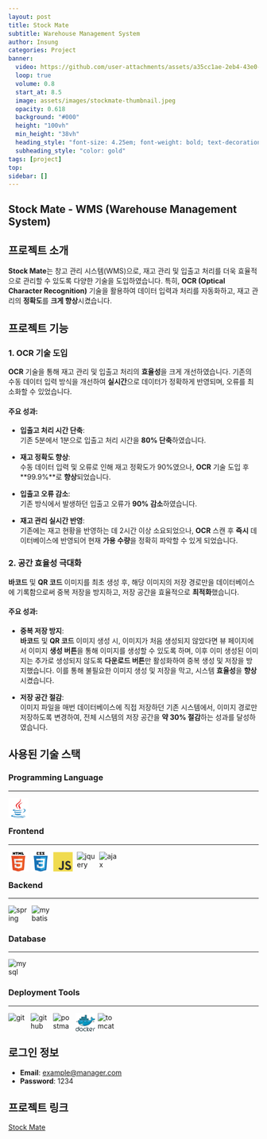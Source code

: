 ```yaml
---
layout: post
title: Stock Mate
subtitle: Warehouse Management System
author: Insung
categories: Project
banner:
  video: https://github.com/user-attachments/assets/a35cc1ae-2eb4-43e0-89c6-f0daba9a7e5d
  loop: true
  volume: 0.8
  start_at: 8.5
  image: assets/images/stockmate-thumbnail.jpeg
  opacity: 0.618
  background: "#000"
  height: "100vh"
  min_height: "38vh"
  heading_style: "font-size: 4.25em; font-weight: bold; text-decoration: underline"
  subheading_style: "color: gold"
tags: [project]
top:
sidebar: []
---
```


## Stock Mate - WMS (Warehouse Management System)

## 프로젝트 소개

**Stock Mate**는 창고 관리 시스템(WMS)으로, 재고 관리 및 입출고 처리를 더욱 효율적으로 관리할 수 있도록 다양한 기술을 도입하였습니다. 특히, **OCR (Optical Character Recognition)** 기술을 활용하여 데이터 입력과 처리를 자동화하고, 재고 관리의 **정확도**를 **크게 향상**시켰습니다.

## 프로젝트 기능

### 1. **OCR 기술 도입**
**OCR** 기술을 통해 재고 관리 및 입출고 처리의 **효율성**을 크게 개선하였습니다. 기존의 수동 데이터 입력 방식을 개선하여 **실시간**으로 데이터가 정확하게 반영되며, 오류를 최소화할 수 있었습니다.

#### 주요 성과:
- **입출고 처리 시간 단축**:  
  기존 5분에서 1분으로 입출고 처리 시간을 **80% 단축**하였습니다.
  
- **재고 정확도 향상**:  
  수동 데이터 입력 및 오류로 인해 재고 정확도가 90%였으나, **OCR** 기술 도입 후 **99.9%**로 **향상**되었습니다.
  
- **입출고 오류 감소**:  
  기존 방식에서 발생하던 입출고 오류가 **90% 감소**하였습니다.

- **재고 관리 실시간 반영**:  
  기존에는 재고 현황을 반영하는 데 2시간 이상 소요되었으나, **OCR** 스캔 후 **즉시** 데이터베이스에 반영되어 현재 **가용 수량**을 정확히 파악할 수 있게 되었습니다.

### 2. **공간 효율성 극대화**

**바코드** 및 **QR 코드** 이미지를 최초 생성 후, 해당 이미지의 저장 경로만을 데이터베이스에 기록함으로써 중복 저장을 방지하고, 저장 공간을 효율적으로 **최적화**했습니다.

#### 주요 성과:

- **중복 저장 방지**:  
  **바코드** 및 **QR 코드** 이미지 생성 시, 이미지가 처음 생성되지 않았다면 뷰 페이지에서 이미지 **생성 버튼**을 통해 이미지를 생성할 수 있도록 하며, 이후 이미 생성된 이미지는 추가로 생성되지 않도록 **다운로드 버튼**만 활성화하여 중복 생성 및 저장을 방지했습니다. 이를 통해 불필요한 이미지 생성 및 저장을 막고, 시스템 **효율성**을 **향상**시켰습니다.

- **저장 공간 절감**:  
  이미지 파일을 매번 데이터베이스에 직접 저장하던 기존 시스템에서, 이미지 경로만 저장하도록 변경하여, 전체 시스템의 저장 공간을  **약 30% 절감**하는 성과를 달성하였습니다.


## 사용된 기술 스택

### Programming Language

---
<a href="https://www.java.com" target="_blank" rel="noreferrer">
  <img style="float:left; margin-right:5px;" src="https://raw.githubusercontent.com/devicons/devicon/master/icons/java/java-original.svg" alt="java" width="40" height="40"/>
</a><br><br>

### Frontend

---
<a href="https://www.w3.org/html/" target="_blank" rel="noreferrer"> 
  <img style="float:left; margin-right:5px;" src="https://raw.githubusercontent.com/devicons/devicon/master/icons/html5/html5-original-wordmark.svg" alt="html5" width="40" height="40"/>
</a>
<a href="https://www.w3schools.com/css/" target="_blank" rel="noreferrer"> 
  <img style="float:left; margin-right:5px;" src="https://raw.githubusercontent.com/devicons/devicon/master/icons/css3/css3-original-wordmark.svg" alt="css3" width="40" height="40"/>
</a> 
<a href="https://developer.mozilla.org/en-US/docs/Web/JavaScript" target="_blank" rel="noreferrer"> 
  <img style="float:left; margin-right:8px;" src="https://raw.githubusercontent.com/devicons/devicon/master/icons/javascript/javascript-original.svg" alt="javascript" width="40" height="40"/>
</a>
<a href="https://jquery.com/" target="_blank" rel="noreferrer">
  <img style="float:left; margin-right:5px;" src="https://img1.daumcdn.net/thumb/R1280x0/?scode=mtistory2&amp;fname=https%3A%2F%2Fblog.kakaocdn.net%2Fdn%2FF0Hil%2FbtsDqQe9Gh9%2FgEqI1NbhRoCPSWh4v4Vprk%2Fimg.png" alt="jquery" width="40" height="40"/>
</a>
<a href="https://www.w3schools.com/xml/ajax_intro.asp" target="_blank" rel="noreferrer">
  <img style="float:left; margin-right:5px;" src="https://img1.daumcdn.net/thumb/R1280x0/?scode=mtistory2&amp;fname=https%3A%2F%2Fblog.kakaocdn.net%2Fdn%2Fd0BpMb%2FbtsDxNgClLV%2FHWQNqIZDFIFVhaiEGk3o1k%2Fimg.png" alt="ajax" width="40" height="40"/>
</a><br><br>

### Backend

---
<a href="https://spring.io/" target="_blank" rel="noreferrer"> 
  <img style="float:left; margin-right:7px;" src="https://www.vectorlogo.zone/logos/springio/springio-icon.svg" alt="spring" width="40" height="40"/>
</a>
<a href="https://blog.mybatis.org" target="_blank" rel="noreferrer">
  <img style="float:left; margin-right:5px;" src="https://img1.daumcdn.net/thumb/R1280x0/?scode=mtistory2&amp;fname=https%3A%2F%2Fblog.kakaocdn.net%2Fdn%2FdeIusJ%2FbtsDrFc1hLD%2FYkTAFHVyXRKm9GiTlvSwzk%2Fimg.png" alt="mybatis" width="40" height="40">
</a><br><br>

### Database

---
<a href="https://www.mysql.com/" target="_blank" rel="noreferrer">
  <img style="float:left; margin-right:5px;" src="https://img1.daumcdn.net/thumb/R1280x0/?scode=mtistory2&amp;fname=https%3A%2F%2Fblog.kakaocdn.net%2Fdn%2FmMHpU%2FbtsDxLXpqlY%2FIUikfxyNVo3YXbl2K5QndK%2Fimg.png" alt="mysql" width="40" height="40"/>
</a><br><br>

### Deployment Tools

---

<a href="https://git-scm.com/" target="_blank" rel="noreferrer"> 
  <img style="float:left; margin-right:5px;" src="https://www.vectorlogo.zone/logos/git-scm/git-scm-icon.svg" alt="git" width="40" height="40"/>
</a> 
<a href="https://github.com/" target="_blank" rel="noreferrer">
  <img style="float:left; margin-right:5px;" src="https://img1.daumcdn.net/thumb/R1280x0/?scode=mtistory2&amp;fname=https%3A%2F%2Fblog.kakaocdn.net%2Fdn%2FbxixOB%2FbtsDrkG3rTF%2Fd7wMGaUhBtJ7srWtBuGaxk%2Fimg.png" alt="github" width="40" height="40"/>
</a>
<a href="https://postman.com" target="_blank" rel="noreferrer"> 
  <img style="float:left; margin-right:5px;" src="https://www.vectorlogo.zone/logos/getpostman/getpostman-icon.svg" alt="postman" width="40" height="40"/>
</a>
<a href="https://www.docker.com/" target="_blank" rel="noreferrer">
  <img style="float:left; margin-right:5px;" src="https://raw.githubusercontent.com/devicons/devicon/master/icons/docker/docker-original-wordmark.svg" alt="docker" width="40" height="40"/>
</a>
<a href="https://tomcat.apache.org/" target="_blank" rel="noreferrer">
  <img style="float:left; margin-right:5px;" src="https://img1.daumcdn.net/thumb/R1280x0/?scode=mtistory2&amp;fname=https%3A%2F%2Fblog.kakaocdn.net%2Fdn%2FrbPBh%2FbtsDqnqHRBc%2FKsGY3yKAJS4EAIWm5gjMik%2Fimg.png" alt="tomcat" width="40" height="40"/>
</a><br><br>

## 로그인 정보

- **Email**: example@manager.com
- **Password**: 1234

## 프로젝트 링크  
<a href="http://c7d2408t1p1.itwillbs.com" target="_blank" rel="noreferrer">Stock Mate</a>
